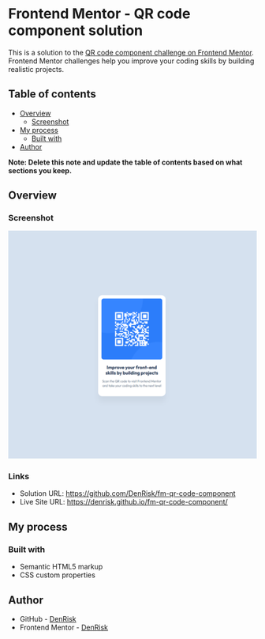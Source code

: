 # Frontend Mentor - QR code component solution

This is a solution to the [QR code component challenge on Frontend Mentor](https://www.frontendmentor.io/challenges/qr-code-component-iux_sIO_H). Frontend Mentor challenges help you improve your coding skills by building realistic projects. 

## Table of contents

- [Overview](#overview)
  - [Screenshot](#screenshot)
- [My process](#my-process)
  - [Built with](#built-with)
- [Author](#author)

**Note: Delete this note and update the table of contents based on what sections you keep.**

## Overview

### Screenshot

![](./images/screenshot/qr-code.png)

### Links

- Solution URL: https://github.com/DenRisk/fm-qr-code-component
- Live Site URL: https://denrisk.github.io/fm-qr-code-component/

## My process

### Built with

- Semantic HTML5 markup
- CSS custom properties

## Author

- GitHub - [DenRisk](https://github.com/DenRisk)
- Frontend Mentor - [DenRisk](https://www.frontendmentor.io/profile/DenRisk)
